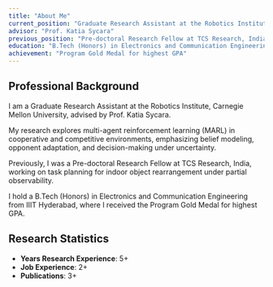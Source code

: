 ```yaml
---
title: "About Me"
current_position: "Graduate Research Assistant at the Robotics Institute, Carnegie Mellon University"
advisor: "Prof. Katia Sycara"
previous_position: "Pre-doctoral Research Fellow at TCS Research, India"
education: "B.Tech (Honors) in Electronics and Communication Engineering from IIIT Hyderabad"
achievement: "Program Gold Medal for highest GPA"
---
```


## Professional Background

I am a Graduate Research Assistant at the Robotics Institute, Carnegie Mellon University, advised by Prof. Katia Sycara.

My research explores multi-agent reinforcement learning (MARL) in cooperative and competitive environments, emphasizing belief modeling, opponent adaptation, and decision-making under uncertainty.

Previously, I was a Pre-doctoral Research Fellow at TCS Research, India, working on task planning for indoor object rearrangement under partial observability.

I hold a B.Tech (Honors) in Electronics and Communication Engineering from IIIT Hyderabad, where I received the Program Gold Medal for highest GPA.

## Research Statistics

- **Years Research Experience**: 5+
- **Job Experience**: 2+
- **Publications**: 3+
